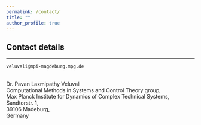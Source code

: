 ```yaml
---
permalink: /contact/
title: ""
author_profile: true
---
```


## Contact details 

------------------

 <i class="fas fa-paper-plane"></i> `veluvali@mpi-magdeburg.mpg.de` <br /> 
 
<i class="fas fa-university"></i> <br /> 
Dr. Pavan Laxmipathy Veluvali <br /> Computational Methods in Systems and Control Theory group, <br /> Max Planck Institute for Dynamics of Complex Technical Systems, <br /> Sandtorstr. 1,<br /> 39106 Madeburg, <br /> Germany

